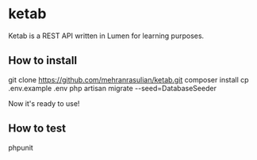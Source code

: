 # ketab

Ketab is a REST API written in Lumen for learning purposes.

## How to install

git clone https://github.com/mehranrasulian/ketab.git
composer install
cp .env.example .env
php artisan migrate --seed=DatabaseSeeder

Now it's ready to use!

## How to test
phpunit